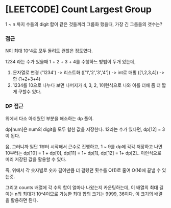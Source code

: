 # [LEETCODE] Count Largest Group

1 ~ n 까지 수들의 digit 합이 같은 것들끼리 그룹화 했을때, 가장 긴 그룹들의 갯수는?

### 접근

N이 최대 10^4로 모두 돌려도 괜찮은 정도였다.

1234 라는 수가 있을때 1 + 2 + 3 + 4를 수행하느 방법이 두개 있는데,

1. 문자열로 변경 ('1234') -> 리스트화 (['1','2','3','4']) -> int로 매핑 ([1,2,3,4]) -> 합 (1+2+3+4)
2. 1234를 10으로 나누다 보면 나머지가 4, 3, 2, 1이런식으로 나와 이를 더해 좀 더 짧게 구할수 있다.

### DP 접근

위에서 다소 아쉬웠던 부분을 해소하는 dp 풀이.

dp[num]은 num의 digit을 모두 합한 값을 저장한다. 12라는 수가 있다면, dp[12] = 3이 된다.

음, 그러니까 일단 1부터 시작해서 큰수로 진행하고, 1 ~ 9를 dp에 각각 저장하고 나면 10부터는 dp[10] = 1 + dp[0], dp[11] = 1+ dp[1], dp[12] = 1+ dp[2].. 이런식으로 미리 저장된 값을 활용할 수 있다.

즉, 위에서 각 숫자별로 숫자 길이만큼 더 걸렸던 횟수를 O(1)로 줄여 O(N)에 끝낼 수 있는것.

그리고 counts 배열에 각 수의 합이 얼마나 나왔는지 카운팅하는데, 이 배열의 최대 길이는 n의 최대가 10^4이므로 가능한 최대 합의 크기는 9999, 36이다. 이 크기의 배열을 활용하면 된다.
